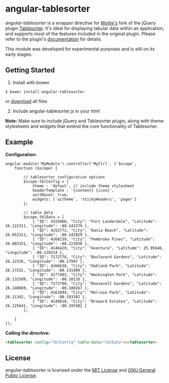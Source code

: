 # angular-tablesorter


*angular-tablesorter* is a wrapper directive for [Mottie's](//github.com/Mottie/) fork of the jQuery plugin [Tablesorter](//github.com/Mottie/tablesorter/). It's ideal for displaying tabular data within an application, and supports most of the features included in the original plugin. Please refer to the plugin's [documentation](//github.com/Mottie/tablesorter/docs/) for details. 

This module was developed for experimental purposes and is still on its early stages.


## Getting Started

 1. Install with bower 

  ```$ bower install angular-tablesorter```

   or [download](//github.com/jmcenteno/angular-tablesorter/archive/master.zip) all files

 2. Include angular-tablesorter.js in your html

**Note:** Make sure to include jQuery and Tablesorter plugin, along with theme stylesheets and widgets that extend the core functionality of Tablesorter.


## Example

**Configuration:**

```javascirpt
angular.module('MyModule').controller('MyCtrl', ['$scope', 
	function ($scope) {

		// tablesorter configuration options
		$scope.tblConfig = {
		  	theme : 'defaut', // include theme stylesheet
		  	headerTemplate : '{content} {icon}',
		  	sortReset: true,
		  	widgets: ['uitheme', 'stickyHeaders', 'pager']
		};

		// table data
		$scope.tblData = [
		  	{ "ID": 4155966, "City": "Fort Lauderdale", "Latitude": 26.122311, "Longitude": -80.143379 },
		  	{ "ID": 4152772, "City": "Dania Beach", "Latitude": 26.052311, "Longitude": -80.143929 },
		  	{ "ID": 4168139, "City": "Pembroke Pines", "Latitude": 26.003151, "Longitude": -80.223938 },
		  	{ "ID": 4146429, "City": "Aventura", "Latitude": 25.95648, "Longitude": -80.139214 },
		  	{ "ID": 7172778, "City": "Boulevard Gardens", "Latitude": 26.12326, "Longitude": -80.17997 },
		  	{ "ID": 4166638, "City": "Oakland Park", "Latitude": 26.17231, "Longitude": -80.131989 },
			{ "ID": 4177492, "City": "Washington Park", "Latitude": 26.132589, "Longitude": -80.18116 },
			{ "ID": 7172798, "City": "Roosevelt Gardens", "Latitude": 26.140869, "Longitude": -80.180267 },
			{ "ID": 4163994, "City": "Melrose Park", "Latitude": 26.11342, "Longitude": -80.193382 },
			{ "ID": 4149010, "City": "Broward Estates", "Latitude": 26.125641, "Longitude": -80.193382 }
		];

	}
]);
```

**Calling the directive:**

```html
<tablesorter config="tblConfig" table-data="tblData"></tablesorter>
```


## License

*angular-tablesorter* is licensed under the [MIT License](http://opensource.org/licenses/MIT) and [GNU General Public License](https://www.gnu.org/licenses/gpl.html).


